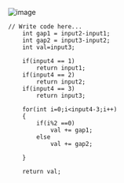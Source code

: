 ![image](https://user-images.githubusercontent.com/56172886/178326987-02915448-a8c9-4784-8c68-31c84ecbba3d.png)
		
    // Write code here...
		int gap1 = input2-input1;
		int gap2 = input3-input2;
		int val=input3;

		if(input4 == 1)
			return input1;
		if(input4 == 2)
			return input2;
		if(input4 == 3)
			return input3;
			
		for(int i=0;i<input4-3;i++)
		{
			if(i%2 ==0)
				val += gap1;
			else
				val += gap2;

		}	

		return val;
